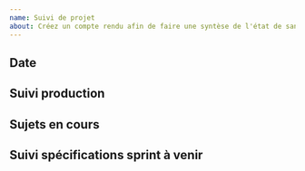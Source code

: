 ```yaml
---
name: Suivi de projet
about: Créez un compte rendu afin de faire une syntèse de l'état de santé du projet. 
---
```


## Date

<!-- Inscrivez la date de la rétrospective au format 01 janvier 2021 -->

## Suivi production

<!-- Version déployée -->

## Sujets en cours

<!-- Listez les sujets en cours -->

## Suivi spécifications sprint à venir

<!-- Listez les issues priorisées pour le prochain sprint -->
